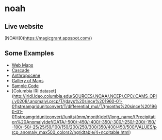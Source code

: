 # noah

## Live website
[NOAH]0(https://magicgrant.appspot.com/)

## Some Examples

* [Web Maps](https://developers.arcgis.com/labs/javascript/display-a-web-map/)
* [Cascade](http://eu-commission.maps.arcgis.com/apps/Cascade/index.html?appid=dc1ec0acb885450e829758df905f4c7e)
* [Anthropocene](https://storymaps.esri.com/stories/2018/anthropocene/2-the-land.html)
* [Gallery of Maps](https://storymaps.arcgis.com/en/gallery/#s=0)
* [Sample Code](https://developers.arcgis.com/javascript/latest/sample-code/sandbox/index.html?sample=featurelayerview-query-stats&fbclid=IwAR2ExsNaDCK-vSr6mj6siJC1wW-rAUy8yTJEPPu6BBbF9uEY_18xlfIA4-k)
* [Columbia IRI dataset] (http://iridl.ldeo.columbia.edu/SOURCES/.NOAA/.NCEP/.CPC/.CAMS_OPI/.v0208/.anomaly/.prcp/T/(days%20since%201960-01-01)streamgridunitconvert/T/differential_mul/T/(months%20since%201960-01-01)streamgridunitconvert//units/(mm/month)def//long_name/(Precipitation%20Anomaly)def/DATA/-500/-450/-400/-350/-300/-250/-200/-150/-100/-50/-25/25/50/100/150/200/250/300/350/400/450/500/VALUES/prcp_anomaly_max500_colors2/ngridtable/4+ncoltable.html)
